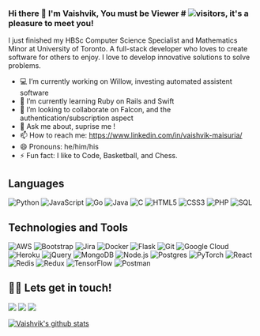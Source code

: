 ### Hi there 👋  I'm Vaishvik, You must be Viewer # ![visitors](https://visitor-badge.glitch.me/badge?page_id=VaishvikMaisuria.visitor-badge), it's a pleasure to meet you!

I just finished my HBSc Computer Science Specialist and Mathematics Minor at University of Toronto. A full-stack developer who loves to create software for others to enjoy. I love to develop innovative solutions to solve problems. 

  - 💻 I’m currently working on Willow, investing automated assistent software
  - 🔭 I’m currently learning Ruby on Rails and Swift
  - 👯 I’m looking to collaborate on Falcon, and the authentication/subscription aspect
  - 💬 Ask me about, suprise me !
  - 📫 How to reach me: https://www.linkedin.com/in/vaishvik-maisuria/ 
  - 😄 Pronouns: he/him/his
  - ⚡ Fun fact: I like to Code, Basketball, and Chess.  

## Languages 

![Python](https://img.shields.io/badge/-Python-000?&logo=Python)
![JavaScript](https://img.shields.io/badge/-JavaScript-000?&logo=JavaScript)
![Go](https://img.shields.io/badge/-Go-000?&logo=Go)
![Java](https://img.shields.io/badge/-Java-000?&logo=Java)
![C](https://img.shields.io/badge/-C-333333?style=flat&logo=C&logoColor=A8B9CC)
![HTML5](https://img.shields.io/badge/-HTML5-000?&logo=HTML5)
![CSS3](https://img.shields.io/badge/-CSS3-000?&logo=CSS3&logoColor=1572B6)
![PHP](https://img.shields.io/badge/-PHP-333333?style=flat&logo=PHP&logoColor=777BB4)
![SQL](https://img.shields.io/badge/-SQL-000?&logo=MySQL)


## Technologies and Tools

![AWS](https://img.shields.io/badge/-AWS-000?&logo=Amazon-AWS&logoColor=F90)
![Bootstrap](https://img.shields.io/badge/-Bootstrap-000?&logo=bootstrap)
![Jira](https://img.shields.io/badge/-Jira-333333?style=flat&logo=Jira&logoColor=0052CC)
![Docker](https://img.shields.io/badge/-Docker-000?&logo=Docker)
![Flask](https://img.shields.io/badge/-Flask-000?&logo=Flask)
![Git](https://img.shields.io/badge/-Git-000?&logo=Git)
![Google Cloud](https://img.shields.io/badge/-Google%20Cloud-000?&logo=Google%20Cloud)
![Heroku](https://img.shields.io/badge/-Heroku-000?&logo=heroku&logoColor=79589f)
![jQuery](https://img.shields.io/badge/-jQuery-000?&logo=jQuery&logoColor=0769ad)
![MongoDB](https://img.shields.io/badge/-MongoDB-000?&logo=MongoDB)
![Node.js](https://img.shields.io/badge/-Node.js-000?&logo=node.js)
![Postgres](https://img.shields.io/badge/-Postgres-000?&logo=postgresql&logoColor=1572B6)
![PyTorch](https://img.shields.io/badge/-PyTorch-000?&logo=PyTorch)
![React](https://img.shields.io/badge/-React-000?&logo=React)
![Redis](https://img.shields.io/badge/-Redis-000?&logo=Redis)
![Redux](https://img.shields.io/badge/-Redux-000?&logo=Redux&logoColor=764abc)
![TensorFlow](https://img.shields.io/badge/-TensorFlow-000?&logo=TensorFlow)
![Postman](https://img.shields.io/badge/-Postman-333333?style=flat&logo=Postman&logoColor=FF6C37)

## 🤝🏻 Lets get in touch!

<a href="mailto:vaishvik.maisuria@gmail.com"><img src="https://img.shields.io/badge/-vaishvik.maisuria@gmail-D14836?style=flat-square&logo=Gmail&logoColor=white"/></a>
<a href="http://vaishvikmaisuria.com/"><img src="https://img.shields.io/badge/-vaishvikmaisuria.com-3423A6?style=flat-square&logo=Google-Chrome&logoColor=white"/></a>
<a href="https://www.linkedin.com/in/vaishvik-maisuria"><img src="https://img.shields.io/badge/-Vaishvik%20Maisuria-0077B5?style=flat-square&logo=Linkedin&logoColor=white"/></a>

[![Vaishvik's github stats](https://github-readme-stats.vercel.app/api?username=VaishvikMaisuria)](https://github.com/anuraghazra/github-readme-stats)
